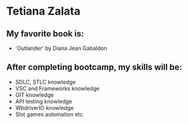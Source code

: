 # Tetiana Zalata

## My favorite book is:

- 'Outlander' by Diana Jean Gabaldon

## After completing bootcamp, my skills will be:

- SDLC, STLC knowledge
- VSC and Frameworks knowledge
- GIT knowledge
- API testing knowledge
- WbdriverIO knowledge
- Slot games automation etc.
